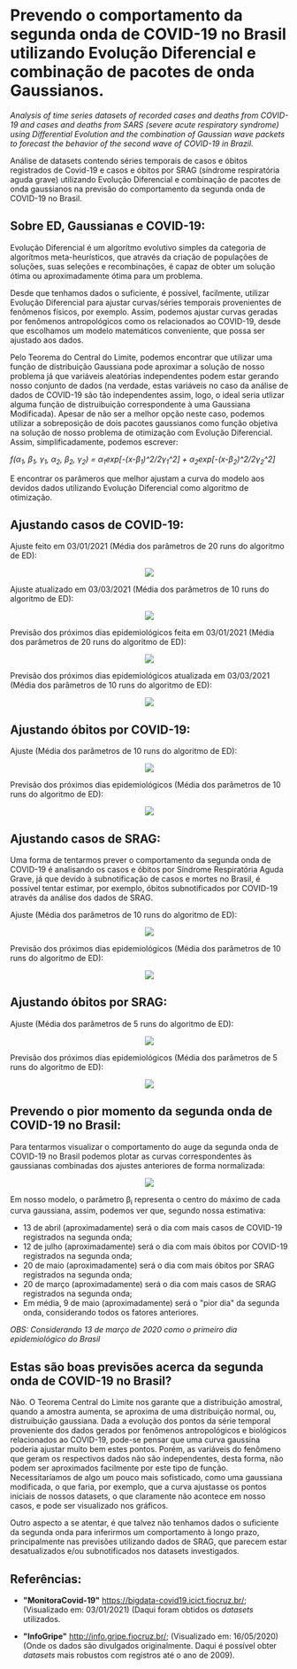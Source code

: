 # Prevendo o comportamento da segunda onda de COVID-19 no Brasil utilizando Evolução Diferencial e combinação de pacotes de onda Gaussianos.

  *Analysis of time series datasets of recorded cases and deaths from COVID-19 and cases and deaths from SARS (severe acute respiratory syndrome) using Differential Evolution and the combination of Gaussian wave packets to forecast the behavior of the second wave of COVID-19 in Brazil.*

  Análise de datasets contendo séries temporais de casos e óbitos registrados de Covid-19 e casos e óbitos por SRAG (síndrome respiratória aguda grave) utilizando Evolução Diferencial e combinação de pacotes de onda gaussianos na previsão do comportamento da segunda onda de COVID-19 no Brasil.

## Sobre ED, Gaussianas e COVID-19:

 Evolução Diferencial é um algorítmo evolutivo simples da categoria de algorítmos meta-heurísticos, que através da criação de populações de soluções, suas seleções e recombinações, é capaz de obter um solução ótima ou aproximadamente ótima para um problema.
 
 Desde que tenhamos dados o suficiente, é possível, facilmente, utilizar Evolução Diferencial para ajustar curvas/séries temporais provenientes de fenômenos físicos, por exemplo. Assim, podemos ajustar curvas geradas por fenômenos antropológicos como os relacionados ao COVID-19, desde que escolhamos um modelo matemáticos conveniente, que possa ser ajustado aos dados.

 Pelo Teorema do Central do Limite, podemos encontrar que utilizar uma função de distribuição Gaussiana pode aproximar a solução de nosso problema já que variáveis aleatórias independentes podem estar gerando nosso conjunto de dados (na verdade, estas variáveis no caso da análise de dados de COVID-19 são tão independentes assim, logo, o ideal seria utlizar alguma função de distruibuição correspondente à uma Gaussiana Modificada). Apesar de não ser a melhor opção neste caso, podemos utilizar a sobreposição de dois pacotes gaussianos como função objetiva na solução de nosso problema de otimização com Evolução Diferencial. Assim, simplificadamente, podemos escrever:
 
 *f(&alpha;<sub>1</sub>, &beta;<sub>1</sub>, &gamma;<sub>1</sub>, &alpha;<sub>2</sub>, &beta;<sub>2</sub>, &gamma;<sub>2</sub>) = &alpha;<sub>1</sub>exp[-(x-&beta;<sub>1</sub>)^2/2&gamma;<sub>1</sub>^2] + &alpha;<sub>2</sub>exp[-(x-&beta;<sub>2</sub>)^2/2&gamma;<sub>2</sub>^2]*

 E encontrar os parâmeros que melhor ajustam a curva do modelo aos devidos dados utilizando Evolução Diferencial como algoritmo de otimização.

## Ajustando casos de COVID-19:
 
 Ajuste feito em 03/01/2021 (Média dos parâmetros de 20 runs do algoritmo de ED):
 
 <p align="center">
 <img src="casos_covid_ajuste.png" align=middle/>
 </p>
 
 Ajuste atualizado em 03/03/2021 (Média dos parâmetros de 10 runs do algoritmo de ED):
 
 <p align="center">
 <img src="update_03_03_2021/casos_covid_ajuste_03_03_2021.png" align=middle/>
 </p>
 
 Previsão dos próximos dias epidemiológicos feita em 03/01/2021 (Média dos parâmetros de 20 runs do algoritmo de ED):
 
 <p align="center">
 <img src="casos_covid_previsao.png" align=middle/>
 </p>
 
 Previsão dos próximos dias epidemiológicos atualizada em 03/03/2021 (Média dos parâmetros de 10 runs do algoritmo de ED):
 
 <p align="center">
 <img src="update_03_03_2021/casos_covid_previsao_03_03_2021.png" align=middle/>
 </p>

## Ajustando óbitos por COVID-19:

 Ajuste (Média dos parâmetros de 10 runs do algoritmo de ED):
 
 <p align="center">
 <img src="obitos_covid_ajuste.png" align=middle/>
 </p>
 
 Previsão dos próximos dias epidemiológicos (Média dos parâmetros de 10 runs do algoritmo de ED):
 
 <p align="center">
 <img src="obitos_covid_previsao.png" align=middle/>
 </p>

## Ajustando casos de SRAG:

 Uma forma de tentarmos prever o comportamento da segunda onda de COVID-19 é analisando os casos e óbitos por Síndrome Respiratória Aguda Grave, já que devido à subnotificação de casos e mortes no Brasil, é possível tentar estimar, por exemplo, óbitos subnotificados por COVID-19 através da análise dos dados de SRAG.

 Ajuste (Média dos parâmetros de 10 runs do algoritmo de ED):

 <p align="center">
 <img src="casos_srag_ajuste.png" align=middle/>
 </p>
 
 Previsão dos próximos dias epidemiológicos (Média dos parâmetros de 10 runs do algoritmo de ED):
 
 <p align="center">
 <img src="casos_srag_previsao.png" align=middle/>
 </p>

## Ajustando óbitos por SRAG:
 
 Ajuste (Média dos parâmetros de 5 runs do algoritmo de ED):
 
 <p align="center">
 <img src="obitos_srag_ajuste.png" align=middle/>
 </p>
 
 Previsão dos próximos dias epidemiológicos (Média dos parâmetros de 5 runs do algoritmo de ED):
 
 <p align="center">
 <img src="obitos_srag_previsao.png" align=middle/>
 </p>

## Prevendo o pior momento da segunda onda de COVID-19 no Brasil:
 
 Para tentarmos visualizar o comportamento do auge da segunda onda de COVID-19 no Brasil podemos plotar as curvas correspondentes às gaussianas combinadas dos ajustes anteriores de forma normalizada:

 <p align="center">
 <img src="normalizacoes.png" align=middle/>
 </p>
  
  Em nosso modelo, o parâmetro &beta;<sub>i</sub> representa o centro do máximo de cada curva gaussiana, assim, podemos ver que, segundo nossa estimativa:
  
  - 13 de abril (aproximadamente) será o dia com mais casos de COVID-19 registrados na segunda onda;
  - 12 de julho (aproximadamente) será o dia com mais óbitos por COVID-19 registrados na segunda onda;
  - 20 de maio (aproximadamente) será o dia com mais óbitos por SRAG registrados na segunda onda;
  - 20 de março (aproximadamente) será o dia com mais casos de SRAG registrados na segunda onda;
  - Em média, 9 de maio (aproximadamente) será o "pior dia" da segunda onda, considerando todos os fatores anteriores.
  
  *OBS: Considerando 13 de março de 2020 como o primeiro dia epidemiológico do Brasil*
  
  ## Estas são boas previsões acerca da segunda onda de COVID-19 no Brasil?
  
  Não. O Teorema Central do Limite nos garante que a distribuição amostral, quando a amostra aumenta, se aproxima de uma distribuição normal, ou, distruibuição gaussiana. Dada a evolução dos pontos da série temporal proveniente dos dados gerados por fenômenos antropológicos e biológicos relacionados ao COVID-19, pode-se pensar que uma curva gaussina poderia ajustar muito bem estes pontos. Porém,  as variáveis do fenômeno que geram os respectivos dados não são independentes, desta forma, não podem ser aproximados facilmente por este tipo de função. Necessitaríamos de algo um pouco mais sofisticado, como uma gaussiana modificada, o que faria, por exemplo, que a curva ajustasse os pontos iniciais de nossos datasets, o que claramente não acontece em nosso casos, e pode ser visualizado nos gráficos.
  
  Outro aspecto a se atentar, é que talvez não tenhamos dados o suficiente da segunda onda para inferirmos um comportamento à longo prazo, principalmente nas previsões utilizando dados de SRAG, que parecem estar desatualizados e/ou subnotificados nos datasets investigados.
  
## Referências:

* **"MonitoraCovid-19"** https://bigdata-covid19.icict.fiocruz.br/; (Visualizado em: 03/01/2021) (Daqui foram obtidos os *datasets* utilizados.

* **"InfoGripe"** http://info.gripe.fiocruz.br/; (Visualizado em: 16/05/2020) (Onde os dados são divulgados originalmente. Daqui é possível obter *datasets* mais robustos com registros até o ano de 2009).
